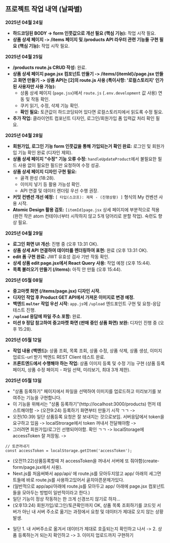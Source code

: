 ## 프로젝트 작업 내역 (날짜별)

**2025년 04월 24일**

- **하드코딩된 BODY -> form 인풋값으로 개선 필요 (핵심 기능):** 작업 시작 필요.
- **상품 상세 페이지 -> /items 페이지 및 /products API 라우터 관련 기능들 구현 필요 (핵심 기능):** 작업 시작 필요.

**2025년 04월 25일**

- **/products route.js CRUD 작성:** 완료.
- **상품 상세 페이지 page.jsx 컴포넌트 만들기 -> /items/{itemId}/page.jsx 만들고 화면 만들기 -> 상품 API는 [2]의 route.js 사용 (특이사항: '로컬스토리지' 인가된 사용자만 사용 가능):**
  - 상품 상세 페이지 (`page.jsx`)에서 `route.js` (`.env.development` 값 사용) 연동 및 작동 확인.
  - 쿠키 읽기, 수정, 삭제 기능 확인.
  - **확인 필요:** 토큰값이 하드코딩되어 있다면 로컬스토리지에서 읽도록 수정 필요.
- **추가 작업:** 클라이언트 컴포넌트 디자인, 로그인/회원가입 폼 입력값 처리 확인 필요.

**2025년 04월 28일**

- **회원가입, 로그인 기능 form 인풋값을 통해 가입되는거 확인 완료:** 로그인 및 회원가입 기능 확인 완료 (디자인 제외).
- **상품 상세 페이지 "수정" 기능 오류 수정:** `handleUpdateProduct`에서 불필요한 필드 사용 없이 필요한 필드만 요청하여 수정 성공.
- **상품 상세 페이지 디자인 구현 필요:**
  - 골격 완성 (18:28).
  - 이미지 넣기 등 활용 가능성 확인.
  - API 연결 및 데이터 렌더링 우선 수행 권장.
- **커밋 컨벤션 개선 예정:** `[ 타입(스코프): 제목 - (진행상황) ]` 형식의 My 컨벤션 사용 시작.
- **Atomic Design 활용 검토:** `[itemId]page.jsx` 상세 페이지에 부분적으로 적용 (완전 작은 atom 컨테이너부터 시작하지 않고 5개 덩어리로 분할 작업). 숙련도 향상 필요.

**2025년 04월 29일**

- **로그인 화면 UI 개선:** 진행 중 (오후 13:31 OK).
- **상품 상세 API 연결하여 데이터를 렌더링하여 표현:** 완료 (오후 13:31 OK).
- **edit 폼 구현 완료:** JWT 유효성 검사 기반 작동 확인.
- **상세 상품 edit page.jsx에서 React Query 사용:** 작업 예정 (오후 15:44).
- **목록 불러오기 만들기 (/items):** 아직 안 만듦 (오후 15:44).

**2025년 05월 08일**

- **중고마켓 화면 (/items/page.jsx) 디자인 시작.**
- **디자인 작업 후 Product GET API에서 가져온 이미지로 변경 예정.**
- **백엔드 `multer` 작업 우선 시작:** `app.js`에 `/upload` 엔드포인트 구현 및 요청-응답 테스트 진행.
- **`/upload` 응답에 파일 주소 포함:** 완료.
- **미션 9 정답 참고하여 중고마켓 화면 (판매 중인 상품 화면) 보완:** 디자인 진행 중 (오후 15:28).

**2025년 05월 12일**

- **작업 내용 (백엔드):** 상품 조회, 목록 조회, 상품 수정, 상품 삭제, 상품 생성, 이미지 업로드-url 받기 백엔드 REST Client 테스트 완료.
- **프론트엔드에서 수행해야 하는 작업:** 상품 이미지 등록 및 수정 기능 구현 (상품 등록 페이지, 상품 수정 페이지 - 파일 선택, 미리보기, 최대 3개 제한).

**2025년 05월 13일**

- "상품 등록하기" 페이지에서 파일을 선택하여 이미지를 업로드하고 미리보기를 보여주는 기능을 구현합니다.
- 이 기능을 위해서는 "상품 등록하기"(http://localhost:3000/products) 먼저 테스트해야함 -> (오전9:24) 등록하기 화면부터 만들기 시작 ㄱㄱ ->
- 오전(10:39) 일단 상품등록 요청은 잘 보내지는 것으로보임. 서버응답에서 token을 요구하고 있음 -> localStrorage에서 token 꺼내서 전달해야함 ->
- 그러려면 회원가입/로그인 선행되어야함. 확인 ㄱㄱ -> localStorage에 accessToken 잘 저장됨. ->

```
// 토큰꺼내기
const accessToken = localStorage.getItem('accessToken');
```

- (오전11:22)상품등록할때 저 accessToken을 꺼내서 서버에 또 줘야함(create-form/page.jsx에서 사용).
- Next.js를 처음써봐서 app/api/ 에 route.js를 모아두지않고 app/ 아래의 세그먼트들에 바로 route.js를 사용하고있어서 골치아픈문제가있다.
- (일반적으로 app/api/아래에 route.js를 모아두고 app/ 아래에 page.jsx 컴포넌트들을 모아두는 방법이 일반적이라고 한다.)
- 일단 기능이 정상 작동하는 한 크게 신경쓰지 않기로 하자...
- (오후13:24) 회원가입/로그인/토큰확인까지 OK, 상품 목록 조회하기를 코드잇 서버가 아닌 내 서버 주소로 옮기는 과정에서 요청 및 데이터가 제대로 오지 않는 상황 발생.

* 일단 1. 내 서버주소로 옮겨서 데이터가 제대로 호출되는지 확인하고 나서 -> 2. 상품 등록하는거 되는지 확인하고 -> 3. 이미지 업로드까지 구현하기
